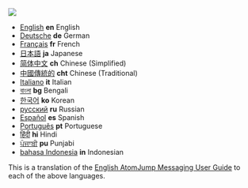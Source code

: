<img src="https://atomjump.com/images/logo80.png">

* <a href="https://github.com/atomjump/atomjumpcom-content-only/blob/master/messaging-user-guide.md">English</a> __en__ English
* <a href="messaging-guide-de.md">Deutsche</a> __de__ German 
* <a href="messaging-guide-fr.md">Français</a> __fr__ French 
* <a href="messaging-guide-ja.md">日本語</a> __ja__ Japanese 
* <a href="messaging-guide-ch.md">简体中文</a> __ch__ Chinese (Simplified)  
* <a href="messaging-guide-cht.md">中國傳統的</a> __cht__ Chinese (Traditional) 
* <a href="messaging-guide-it.md">Italiano</a> __it__ Italian 
* <a href="messaging-guide-bg.md">বাংলা</a> __bg__ Bengali  
* <a href="messaging-guide-ko.md">한국어</a> __ko__ Korean  
* <a href="messaging-guide-ru.md">русский</a> __ru__ Russian 
* <a href="messaging-guide-es.md">Español</a> __es__ Spanish  
* <a href="messaging-guide-pt.md">Português</a> __pt__ Portuguese  
* <a href="messaging-guide-hi.md">हिंदी</a> __hi__ Hindi  
* <a href="messaging-guide-pu.md">ਪੰਜਾਬੀ</a> __pu__ Punjabi  
* <a href="messaging-guide-in.md">bahasa Indonesia</a> __in__ Indonesian  


This is a translation of the <a href="https://github.com/atomjump/atomjumpcom-content-only/blob/master/messaging-user-guide.md">English AtomJump Messaging User Guide</a> to each of the above languages.
